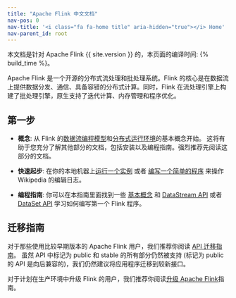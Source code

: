 ```yaml
---
title: "Apache Flink 中文文档"
nav-pos: 0
nav-title: '<i class="fa fa-home title" aria-hidden="true"></i> Home'
nav-parent_id: root
---
```

<!--
Licensed to the Apache Software Foundation (ASF) under one
or more contributor license agreements.  See the NOTICE file
distributed with this work for additional information
regarding copyright ownership.  The ASF licenses this file
to you under the Apache License, Version 2.0 (the
"License"); you may not use this file except in compliance
with the License.  You may obtain a copy of the License at

  http://www.apache.org/licenses/LICENSE-2.0

Unless required by applicable law or agreed to in writing,
software distributed under the License is distributed on an
"AS IS" BASIS, WITHOUT WARRANTIES OR CONDITIONS OF ANY
KIND, either express or implied.  See the License for the
specific language governing permissions and limitations
under the License.
-->

本文档是针对 Apache Flink {{ site.version }} 的，本页面的编译时间: {% build_time %}。

Apache Flink 是一个开源的分布式流处理和批处理系统。Flink 的核心是在数据流上提供数据分发、通信、具备容错的分布式计算。同时，Flink 在流处理引擎上构建了批处理引擎，原生支持了迭代计算、内存管理和程序优化。

## 第一步

- **概念**: 从 Flink 的[数据流编程模型](concepts/programming-model.html)和[分布式运行环境](concepts/runtime.html)的基本概念开始。 这将有助于您充分了解其他部分的文档，包括安装以及编程指南。强烈推荐先阅读这部分的文档。

- **快速起步**: 在你的本地机器上[运行一个实例](quickstart/setup_quickstart.html) 或者 [编写一个简单的程序](quickstart/run_example_quickstart.html) 来操作 Wikipedia 的编辑日志。

- **编程指南**: 你可以在本指南里面找到一些 [基本概念](dev/api_concepts.html) 和 [DataStream API](dev/datastream_api.html) 或者 [DataSet API](dev/batch/index.html) 学习如何编写第一个 Flink 程序。

## 迁移指南

对于那些使用比较早期版本的 Apache Flink 用户，我们推荐你阅读 [API 迁移指南](dev/migration.html)。
虽然 API 中标记为 public 和 stable 的所有部分仍然被支持 (标记为 public 的 API 是向后兼容的)，我们仍然建议将应用程序迁移到较新接口。

对于计划在生产环境中升级 Flink 的用户，我们推荐你阅读[升级 Apache Flink](ops/upgrading.html)指南。
